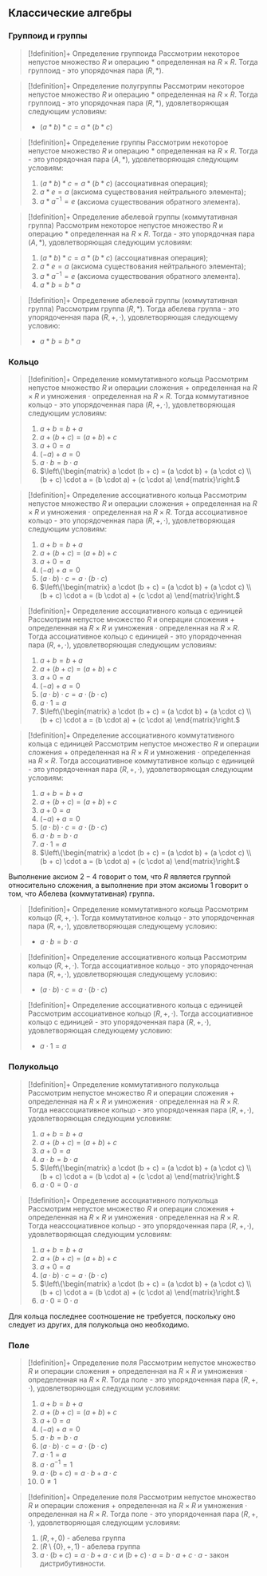 ## Классические алгебры
### Группоид и группы 
> [!definition]+ Определение группоида
> Рассмотрим некоторое непустое множество $R$ и операцию $*$ определенная на $R \times R$. Тогда группоид - это упорядочная пара $(R, *)$.

> [!definition]+ Определение полугруппы
> Рассмотрим некоторое непустое множество $R$ и операцию $*$ определенная на $R \times R$. Тогда группоид - это упорядочная пара $(R, *)$, удовлетворяющая следующим условиям:
> * $(a*b)*c = a*(b*c)$

> [!definition]+ Определение группы
> Рассмотрим некоторое непустое множество $R$ и операцию $*$ определенная на $R \times R$. Тогда  - это упорядочная пара $(A, *)$, удовлетворяющая следующим условиям:
> 1. $(a*b)*c = a*(b*c)$ (ассоциативная операция);
> 2. $a * e = a$ (аксиома существования нейтрального элемента);
> 3. $a*a^{-1} = e$ (аксиома существования обратного элемента).

> [!definition]+ Определение абелевой группы (коммутативная группа)
> Рассмотрим некоторое непустое множество $R$ и операцию $*$ определенная на $R \times R$. Тогда  - это упорядочная пара $(A, *)$, удовлетворяющая следующим условиям:
> 1. $(a*b)*c = a*(b*c)$ (ассоциативная операция);
> 2. $a * e = a$ (аксиома существования нейтрального элемента);
> 3. $a*a^{-1} = e$ (аксиома существования обратного элемента).
> 4. $a * b = b * a$

> [!definition]+ Определение абелевой группы (коммутативная группа)
> Рассмотрим группа $(R, *)$. Тогда абелева группа - это упорядоченная пара $(R, +, \cdot)$, удовлетворяющая следующему условию:
> * $a * b = b * a$

### Кольцо
> [!definition]+ Определение коммутативного кольца
> Рассмотрим непустое множество $R$ и операции сложения $+$ определенная на $R \times R$ и умножения $\cdot$ определенная на $R \times R$. Тогда коммутативное кольцо - это упорядоченная пара $(R, +, \cdot)$, удовлетворяющая следующим условиям:
> 1. $a+b = b+a$
> 2. $a + (b+c) = (a+b) + c$
> 3. $a + 0 = a$
> 4. $(-a) + a = 0$
> 5. $a \cdot b = b \cdot a$
> 6. $\left\{\begin{matrix} a \cdot (b + c) = (a \cdot b) + (a \cdot c) \\ (b + c) \cdot a = (b \cdot a) + (c \cdot a) \end{matrix}\right.$

> [!definition]+ Определение ассоциативного кольца
> Рассмотрим непустое множество $R$ и операции сложения $+$ определенная на $R \times R$ и умножения $\cdot$ определенная на $R \times R$. Тогда aссоциативное кольцо - это упорядоченная пара $(R, +, \cdot)$, удовлетворяющая следующим условиям:
> 1. $a+b = b+a$
> 2. $a + (b+c) = (a+b) + c$
> 3. $a + 0 = a$
> 4. $(-a) + a = 0$
> 5. $(a \cdot b) \cdot c = a \cdot (b \cdot c)$
> 6. $\left\{\begin{matrix} a \cdot (b + c) = (a \cdot b) + (a \cdot c) \\ (b + c) \cdot a = (b \cdot a) + (c \cdot a) \end{matrix}\right.$

> [!definition]+ Определение ассоциативного кольца с единицей
> Рассмотрим непустое множество $R$ и операции сложения $+$ определенная на $R \times R$ и умножения $\cdot$ определенная на $R \times R$. Тогда aссоциативное кольцо с единицей - это упорядоченная пара $(R, +, \cdot)$, удовлетворяющая следующим условиям:
> 1. $a+b = b+a$
> 2. $a + (b+c) = (a+b) + c$
> 3. $a + 0 = a$
> 4. $(-a) + a = 0$
> 5. $(a \cdot b) \cdot c = a \cdot (b \cdot c)$
> 6. $a \cdot 1 = a$
> 7. $\left\{\begin{matrix} a \cdot (b + c) = (a \cdot b) + (a \cdot c) \\ (b + c) \cdot a = (b \cdot a) + (c \cdot a) \end{matrix}\right.$

> [!definition]+ Определение ассоциативного коммутативного кольца с единицей
> Рассмотрим непустое множество $R$ и операции сложения $+$ определенная на $R \times R$ и умножения $\cdot$ определенная на $R \times R$. Тогда ассоциативное коммутативное кольцо с единицей - это упорядоченная пара $(R, +, \cdot)$, удовлетворяющая следующим условиям:
> 1. $a+b = b+a$
> 2. $a + (b+c) = (a+b) + c$
> 3. $a + 0 = a$
> 4. $(-a) + a = 0$
> 5. $(a \cdot b) \cdot c = a \cdot (b \cdot c)$
> 6. $a \cdot b = b \cdot a$
> 7. $a \cdot 1 = a$
> 8. $\left\{\begin{matrix} a \cdot (b + c) = (a \cdot b) + (a \cdot c) \\ (b + c) \cdot a = (b \cdot a) + (c \cdot a) \end{matrix}\right.$

Выполнение аксиом $2-4$ говорит о том, что $R$ является группой относительно сложения, а выполнение при этом аксиомы $1$ говорит о том, что Абелева (коммутативная) группа. 

> [!definition]+ Определение коммутативного кольца
> Рассмотрим кольцо $(R, +, \cdot)$. Тогда коммутативное кольцо - это упорядоченная пара $(R, +, \cdot)$, удовлетворяющая следующему условию:
> * $a \cdot b = b \cdot a$

> [!definition]+ Определение ассоциативного кольца
> Рассмотрим кольцо $(R, +, \cdot)$. Тогда ассоциативное кольцо - это упорядоченная пара $(R, +, \cdot)$, удовлетворяющая следующему условию:
> * $(a \cdot b) \cdot c = a \cdot (b \cdot c)$

> [!definition]+ Определение ассоциативного кольца с единицей
> Рассмотрим ассоциативное кольцо $(R, +, \cdot)$. Тогда ассоциативное кольцо с единицей - это упорядоченная пара $(R, +, \cdot)$, удовлетворяющая следующему условию:
> * $a \cdot 1 = a$

### Полукольцо
> [!definition]+ Определение коммутативного полукольца
> Рассмотрим непустое множество $R$ и операции сложения $+$ определенная на $R \times R$ и умножения $\cdot$ определенная на $R \times R$. Тогда неассоциативное кольцо - это упорядоченная пара $(R, +, \cdot)$, удовлетворяющая следующим условиям:
> 1. $a+b = b+a$
> 2. $a + (b+c) = (a+b) + c$
> 3. $a + 0 = a$
> 4. $a \cdot b = b \cdot a$
> 5. $\left\{\begin{matrix} a \cdot (b + c) = (a \cdot b) + (a \cdot c) \\ (b + c) \cdot a = (b \cdot a) + (c \cdot a) \end{matrix}\right.$
> 6. $a \cdot 0 = 0 \cdot a$

> [!definition]+ Определение ассоциативного полукольца
> Рассмотрим непустое множество $R$ и операции сложения $+$ определенная на $R \times R$ и умножения $\cdot$ определенная на $R \times R$. Тогда неассоциативное кольцо - это упорядоченная пара $(R, +, \cdot)$, удовлетворяющая следующим условиям:
> 1. $a+b = b+a$
> 2. $a + (b+c) = (a+b) + c$
> 3. $a + 0 = a$
> 4. $(a \cdot b) \cdot c = a \cdot (b \cdot c)$
> 5. $\left\{\begin{matrix} a \cdot (b + c) = (a \cdot b) + (a \cdot c) \\ (b + c) \cdot a = (b \cdot a) + (c \cdot a) \end{matrix}\right.$
> 6. $a \cdot 0 = 0 \cdot a$

Для кольца последнее соотношение не требуется, поскольку оно следует из других, для полукольца оно необходимо.

### Поле
> [!definition]+ Определение поля
> Рассмотрим непустое множество $R$ и операции сложения $+$ определенная на $R \times R$ и умножения $\cdot$ определенная на $R \times R$. Тогда поле - это упорядоченная пара $(R, +, \cdot)$, удовлетворяющая следующим условиям:
> 1. $a+b = b+a$
> 2. $a + (b+c) = (a+b) + c$
> 3. $a + 0 = a$
> 4. $(-a) + a = 0$
> 5. $a \cdot b = b \cdot a$
> 6. $(a \cdot b) \cdot c = a \cdot (b \cdot c)$
> 7. $a \cdot 1 = a$
> 8. $a \cdot a^{-1}= 1$
> 9. $a \cdot (b + c) = a \cdot b + a \cdot c$
> 10. $0 \neq 1$

> [!definition]+ Определение поля
> Рассмотрим непустое множество $R$ и операции сложения $+$ определенная на $R \times R$ и умножения $\cdot$ определенная на $R \times R$. Тогда поле - это упорядоченная пара $(R, +, \cdot)$, удовлетворяющая следующим условиям:
> 1. $(R, +, 0)$ - абелева группа
> 2. $(R \setminus \{0\}, +, 1)$ - абелева группа
> 3. $a \cdot (b+c) = a \cdot b + a \cdot c$ и $(b+c) \cdot a = b \cdot a + c \cdot a$ - закон дистрибутивности. 
